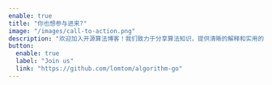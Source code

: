 ```yaml
---
enable: true
title: "你也想参与进来?"
image: "/images/call-to-action.png"
description: "欢迎加入开源算法博客！我们致力于分享算法知识，提供清晰的解释和实用的代码示例。与大家一起探讨、学习和优化算法。加入我们，共同贡献你的知识，为开源社区增添力量！"
button:
  enable: true
  label: "Join us"
  link: "https://github.com/lomtom/algorithm-go"
---
```

